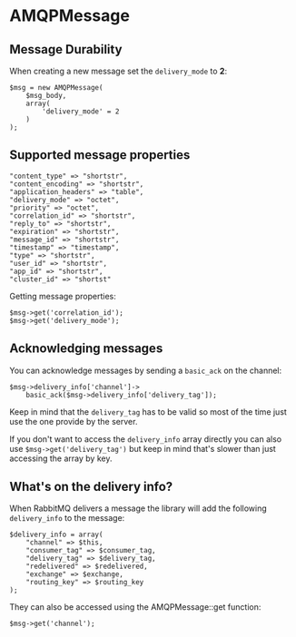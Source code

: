 # AMQPMessage #

## Message Durability ##

When creating a new message set the `delivery_mode` to __2__:

    $msg = new AMQPMessage(
        $msg_body,
        array(
            'delivery_mode' = 2
        )
    );

## Supported message properties ##

    "content_type" => "shortstr",
    "content_encoding" => "shortstr",
    "application_headers" => "table",
    "delivery_mode" => "octet",
    "priority" => "octet",
    "correlation_id" => "shortstr",
    "reply_to" => "shortstr",
    "expiration" => "shortstr",
    "message_id" => "shortstr",
    "timestamp" => "timestamp",
    "type" => "shortstr",
    "user_id" => "shortstr",
    "app_id" => "shortstr",
    "cluster_id" => "shortst"


Getting message properties:

    $msg->get('correlation_id');
    $msg->get('delivery_mode');

## Acknowledging messages ##

You can acknowledge messages by sending a `basic_ack` on the channel:

    $msg->delivery_info['channel']->
        basic_ack($msg->delivery_info['delivery_tag']);

Keep in mind that the `delivery_tag` has to be valid so most of the time just use the one provide by the server.

If you don't want to access the `delivery_info` array directly you can also use `$msg->get('delivery_tag')` but keep in mind that's slower than just accessing the array by key.

## What's on the delivery info? ##

When RabbitMQ delivers a message the library will add the following `delivery_info` to the message:

    $delivery_info = array(
        "channel" => $this,
        "consumer_tag" => $consumer_tag,
        "delivery_tag" => $delivery_tag,
        "redelivered" => $redelivered,
        "exchange" => $exchange,
        "routing_key" => $routing_key
    );

They can also be accessed using the AMQPMessage::get function:

    $msg->get('channel');
